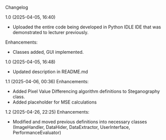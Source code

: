 Changelog

1.0 (2025-04-05, 16:40)
- Uploaded the entire code being developed in Python IDLE IDE that was demonstrated to lecturer previously.

Enhancements:
- Classes added, GUI implemented.

1.0 (2025-04-05, 16:48)
- Updated description in README.md

1.1 (2025-04-06, 00:36)
Enhancements:
- Added Pixel Value Differencing algorithm definitions to Steganography class.
- Added placeholder for MSE calculations

1.2 (2025-04-26, 22:25)
Enhancements:
- Modified and moved previous definitions into necessary classes (ImageHandler, DataHider, DataExtractor, UserInterface, PerformanceEvaluator)

